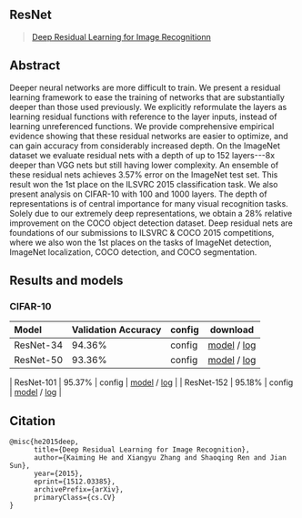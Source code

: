 ## ResNet

> [Deep Residual Learning for Image Recognitionn](https://arxiv.org/abs/1512.03385)

## Abstract

<!-- [ABSTRACT] -->

Deeper neural networks are more difficult to train. We present a residual learning framework to ease the training of networks that are substantially deeper than those used previously. We explicitly reformulate the layers as learning residual functions with reference to the layer inputs, instead of learning unreferenced functions. We provide comprehensive empirical evidence showing that these residual networks are easier to optimize, and can gain accuracy from considerably increased depth. On the ImageNet dataset we evaluate residual nets with a depth of up to 152 layers---8x deeper than VGG nets but still having lower complexity. An ensemble of these residual nets achieves 3.57% error on the ImageNet test set. This result won the 1st place on the ILSVRC 2015 classification task. We also present analysis on CIFAR-10 with 100 and 1000 layers.
The depth of representations is of central importance for many visual recognition tasks. Solely due to our extremely deep representations, we obtain a 28% relative improvement on the COCO object detection dataset. Deep residual nets are foundations of our submissions to ILSVRC & COCO 2015 competitions, where we also won the 1st places on the tasks of ImageNet detection, ImageNet localization, COCO detection, and COCO segmentation.

<!-- [IMAGE] -->

## Results and models

### CIFAR-10


| Model | Validation Accuracy | config | download    |
| :--------- | --------------------- | :------- | ------------- |
| ResNet-34  | 94.36%              | config | [model](https://drive.google.com/file/d/1-KAR6tC6wZNvkKL5C105t5VdxDmRvXt8/view?usp=sharing) / [log](https://drive.google.com/file/d/1-edPcaBcgVK0Bs4J1pB1HW91f0uFN_PT/view?usp=sharing) |
| ResNet-50  | 93.36%              | config | [model](https://drive.google.com/file/d/1-ZhMNGqGFdS2TRTG1hn3qgSzkBksYV5t/view?usp=sharing) / [log](https://drive.google.com/file/d/1txbkjLfDu4d2bVTwidn_vlA6rSny7-Qc/view?usp=sharing) |

| ResNet-101  | 95.37%              | config | [model](https://drive.google.com/file/d/1-_UcL3fDeU9jG0taKDB9Hv6gP5Bgg7Ns/view?usp=sharing) / [log](https://drive.google.com/file/d/1-0hrXmi3FGcxx5TmIwsb0m0xQBQrRupf/view?usp=sharing) |
| ResNet-152 | 95.18%              | config | [model](https://drive.google.com/file/d/1-jhTNhHOS-bqTXR33mvwRMa6aKnKhhU5/view?usp=sharing) / [log](https://drive.google.com/file/d/1-74tcVx1Avxz6FOU9IIYb9E7ZX3OmA5V/view?usp=sharing) |

## Citation

```bibtext
@misc{he2015deep,
      title={Deep Residual Learning for Image Recognition}, 
      author={Kaiming He and Xiangyu Zhang and Shaoqing Ren and Jian Sun},
      year={2015},
      eprint={1512.03385},
      archivePrefix={arXiv},
      primaryClass={cs.CV}
}
```
